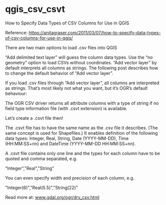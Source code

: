 # qgis_csv_csvt
How to Specify Data Types of CSV Columns for Use in QGIS

Reference: https://anitagraser.com/2011/03/07/how-to-specify-data-types-of-csv-columns-for-use-in-qgis/

There are two main options to load .csv files into QGIS

“Add delimited text layer” will guess the column data types. Use the “no geometry” option to load CSVs without coordinates.
“Add vector layer” by default interprets all columns as strings.
The following post describes how to change the default behavior of “Add vector layer”.

If you load .csv files through “Add vector layer”, all columns are interpreted as strings. That’s most likely not what you want, but it’s OGR’s default behaviour:

The OGR CSV driver returns all attribute columns with a type of string if no field type information file (with .csvt extension) is available.

Let’s create a .csvt file then!

The .csvt file has to have the same name as the .csv file it describes. (The same concept is used for Shapefiles.) It enables definition of the following data types: Integer, Real, String, Date (YYYY-MM-DD), Time (HH:MM:SS+nn) and DateTime (YYYY-MM-DD HH:MM:SS+nn).

A .csvt file contains only one line and the types for each column have to be quoted and comma separated, e.g.

"Integer","Real","String"

You can even specify width and precision of each column, e.g.

"Integer(6)","Real(5.5)","String(22)"

Read more at: www.gdal.org/ogr/drv_csv.html

